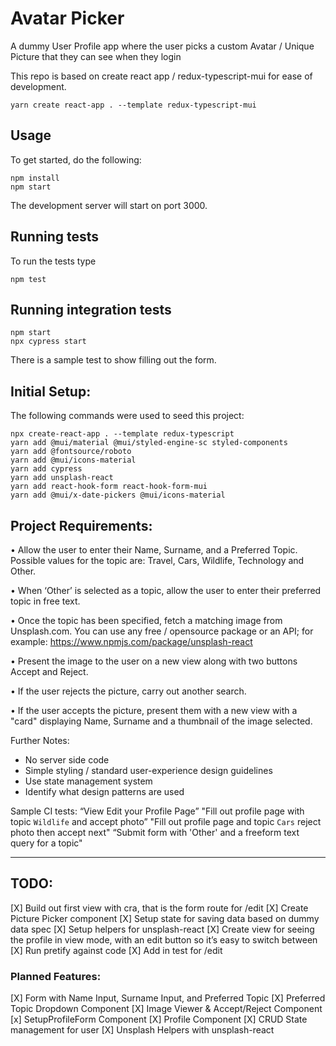 # Avatar Picker
A dummy User Profile app where the user picks a custom Avatar / Unique Picture that they can see when they login

This repo is based on create react app / redux-typescript-mui for ease of development.
```
yarn create react-app . --template redux-typescript-mui
```
## Usage
To get started, do the following:
```
npm install
npm start
```

The development server will start on port 3000.

## Running tests
To run the tests type
```
npm test
```

## Running integration tests 
```
npm start
npx cypress start
```

There is a sample test to show filling out the form.

Initial Setup:
--------------
The following commands were used to seed this project:
```
npx create-react-app . --template redux-typescript
yarn add @mui/material @mui/styled-engine-sc styled-components
yarn add @fontsource/roboto
yarn add @mui/icons-material
yarn add cypress
yarn add unsplash-react
yarn add react-hook-form react-hook-form-mui
yarn add @mui/x-date-pickers @mui/icons-material
```

Project Requirements:
---------------------

• Allow the user to enter their Name, Surname, and a Preferred Topic. Possible values for the topic are: Travel, Cars, Wildlife, Technology and Other. 

• When ‘Other’ is selected as a topic, allow the user to enter their preferred topic in free text. 

• Once the topic has been specified, fetch a matching image from Unsplash.com. You can use any free / opensource package or an API; for example: https://www.npmjs.com/package/unsplash-react 

• Present the image to the user on a new view along with two buttons Accept and Reject. 

• If the user rejects the picture, carry out another search. 

• If the user accepts the picture, present them with a new view with a "card" displaying Name, Surname and a thumbnail of the image selected. 

Further Notes:
- No server side code
- Simple styling / standard user-experience design guidelines
- Use state management system
- Identify what design patterns are used

Sample CI tests:
“View Edit your Profile Page”
"Fill out profile page with topic `Wildlife` and accept photo”
"Fill out profile page and topic `Cars` reject photo then accept next"
“Submit form with 'Other' and a freeform text query for a topic"

---------


## TODO:
[X] Build out first view with cra, that is the form route for /edit
[X] Create Picture Picker component
[X] Setup state for saving data based on dummy data spec
[X] Setup helpers for unsplash-react
[X] Create view for seeing the profile in view mode, with an edit button so it’s easy to switch between
[X] Run pretify against code
[X] Add in test for /edit

### Planned Features:
[X] Form with Name Input, Surname Input, and Preferred Topic
[X] Preferred Topic Dropdown Component
[X] Image Viewer & Accept/Reject Component
[x] SetupProfileForm Component
[X] Profile Component
[X] CRUD State management for user 
[X] Unsplash Helpers with unsplash-react 
